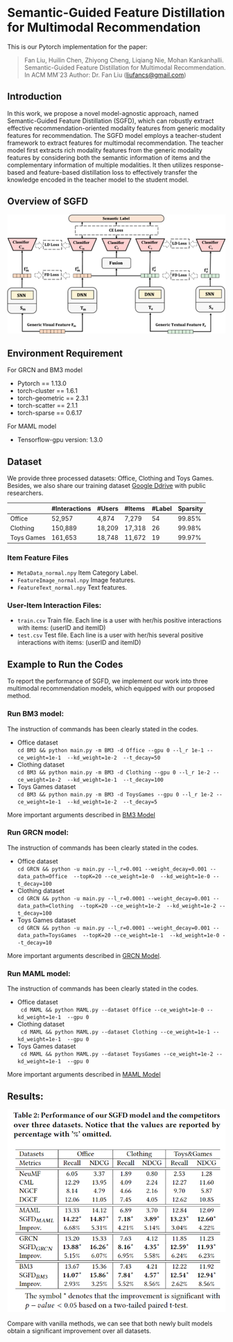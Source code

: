 # Semantic-Guided Feature Distillation for Multimodal Recommendation
This is our Pytorch implementation for the paper:  
> Fan Liu, Huilin Chen, Zhiyong Cheng, Liqiang Nie, Mohan Kankanhalli. Semantic-Guided Feature Distillation for Multimodal Recommendation. In ACM MM`23 
Author: Dr. Fan Liu (liufancs@gmail.com)

## Introduction
In this work, we propose a novel model-agnostic approach, named Semantic-Guided Feature Distillation (SGFD), which can robustly extract effective recommendation-oriented modality features from generic modality features for recommendation. The SGFD model employs a teacher-student framework to extract features for multimodal recommendation. The teacher model first extracts rich modality features from the generic modality features by considering both the semantic information of items and the complementary information of multiple modalities. It then utilizes response-based and feature-based distillation loss to effectively transfer the knowledge encoded in the teacher model to the student model.
## Overview of SGFD
<p>
<img src="./images/Framwork_00.png" width="800">
</p>

## Environment Requirement
For GRCN and BM3 model 
- Pytorch == 1.13.0
- torch-cluster == 1.6.1
- torch-geometric == 2.3.1
- torch-scatter == 2.1.1
- torch-sparse == 0.6.17

For MAML model
- Tensorflow-gpu version: 1.3.0


## Dataset
We provide three processed datasets: Office, Clothing and Toys Games. Besides, we also share our training dataset [Google Ddrive](https://drive.google.com/drive/folders/1kGsm9RaUnhn3ujJoEi3MIZQofHb5XRmt?usp=sharing) with public researchers.

|            | #Interactions | #Users | #Items | #Label | Sparsity |
|:-----------|:--------------|:-------|:-------|:-------|:---------|
| Office     | 52,957        | 4,874  | 7,279  | 54     | 99.85%   |
| Clothing   | 150,889       | 18,209 | 17,318 | 26     | 99.98%   |
| Toys Games | 161,653       | 18,748 | 11,672 | 19     | 99.97%   |

### Item Feature Files

- `MetaData_normal.npy` Item Category Label. 
- `FeatureImage_normal.npy` Image features.
- `FeatureText_normal.npy` Text features.

### User-Item Interaction Files:

- `train.csv`
   Train file. Each line is a user with her/his positive interactions with items: (userID and itemID)   
- `test.csv`
   Test file. Each line is a user with her/his several positive interactions with items: (userID and itemID)  

## Example to Run the Codes
To report the performance of SGFD, we implement our work into three multimodal recommendation
models, which equipped with our proposed method.

### Run BM3 model:

The instruction of commands has been clearly stated in the codes.
- Office dataset  
`cd BM3 && python main.py -m BM3 -d Office --gpu 0 --l_r 1e-1 --ce_weight=1e-1  --kd_weight=1e-2  --t_decay=50`
- Clothing dataset  
`cd BM3 && python main.py -m BM3 -d Clothing --gpu 0 --l_r 1e-2 --ce_weight=1e-2  --kd_weight=1e-1  --t_decay=100`
- Toys Games dataset  
`cd BM3 && python main.py -m BM3 -d ToysGames --gpu 0 --l_r 1e-2 --ce_weight=1e-1  --kd_weight=1e-2  --t_decay=5`

More important arguments described in [BM3 Model](https://github.com/enoche/BM3)


### Run GRCN model:

The instruction of commands has been clearly stated in the codes.
- Office dataset  
`cd GRCN && python -u main.py --l_r=0.001 --weight_decay=0.001 --data_path=Office  --topK=20 --ce_weight=1e-0  --kd_weight=1e-0 --t_decay=100`
- Clothing dataset  
`cd GRCN && python -u main.py --l_r=0.0001 --weight_decay=0.001 --data_path=Clothing  --topK=20 --ce_weight=1e-2  --kd_weight=1e-2 --t_decay=100`
- Toys Games dataset  
`cd GRCN && python -u main.py --l_r=0.0001 --weight_decay=0.001 --data_path=ToysGames  --topK=20 --ce_weight=1e-1  --kd_weight=1e-0 --t_decay=10`  

More important arguments described in [GRCN Model](https://github.com/weiyinwei/GRCN). 


### Run MAML model:

The instruction of commands has been clearly stated in the codes.
- Office dataset  
` cd MAML && python MAML.py --dataset Office --ce_weight=1e-0 --kd_weight=1e-1  --gpu 0`
- Clothing dataset  
` cd MAML && python MAML.py --dataset Clothing --ce_weight=1e-1 --kd_weight=1e-1  --gpu 0`
- Toys Games dataset  
` cd MAML && python MAML.py --dataset ToysGames --ce_weight=1e-2 --kd_weight=1e-1  --gpu 0`

More important arguments described in [MAML Model](https://github.com/liufancs/MAML)

## Results:
<p>
<img src="./images/result.png" width="600">
</p>

Compare with vanilla methods, we can see that both newly built models obtain a significant improvement over
all datasets.